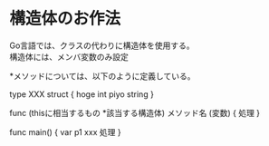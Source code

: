 # 構造体のお作法
Go言語では、クラスの代わりに構造体を使用する。  
構造体には、メンバ変数のみ設定  

*メソッドについては、以下のように定義している。  

type XXX struct {
	hoge int
	piyo string
}

func (thisに相当するもの *該当する構造体) メソッド名 (変数) {
	処理
}  

func main() {
	var p1 xxx
	処理
}
